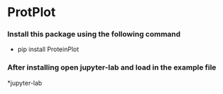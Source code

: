 # ProtPlot

### Install this package using the following command
* pip install ProteinPlot

### After installing open jupyter-lab and load in the example file
*jupyter-lab
